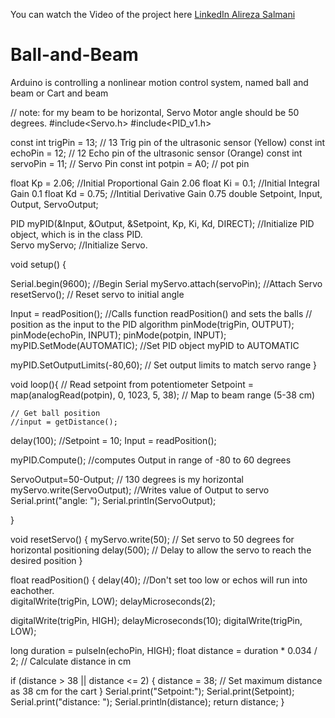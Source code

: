 You can watch the Video of the project here [LinkedIn Alireza Salmani](https://www.linkedin.com/posts/alireza-salmani-control-electronics_arduino-aezaeqaepaesahyagp-aetagpaepaesaezaewaeuahyagp-activity-7306255265815777280-jKsU?utm_source=share&utm_medium=member_desktop&rcm=ACoAAFhEpuEB8S3_1u1rFb5HQqPiDWMAYHTMMi8)

# Ball-and-Beam
Arduino is controlling a nonlinear motion control system, named ball and beam or Cart and beam


// note: for my beam to be horizontal, Servo Motor angle should be 50 degrees.
#include<Servo.h>
#include<PID_v1.h>

const int trigPin = 13;    // 13 Trig pin of the ultrasonic sensor (Yellow)
const int echoPin = 12;   // 12 Echo pin of the ultrasonic sensor (Orange)
const int servoPin = 11;  // Servo Pin
const int potpin = A0;   // pot pin

float Kp = 2.06;                                                   //Initial Proportional Gain 2.06
float Ki = 0.1;                                                      //Initial Integral Gain 0.1
float Kd = 0.75;                                                    //Intitial Derivative Gain 0.75
double Setpoint, Input, Output, ServoOutput;                                       

PID myPID(&Input, &Output, &Setpoint, Kp, Ki, Kd, DIRECT);           //Initialize PID object, which is in the class PID.                                                                   
Servo myServo;                                                       //Initialize Servo.

void setup() {

  Serial.begin(9600);                                                //Begin Serial 
  myServo.attach(servoPin);                                          //Attach Servo
  resetServo();                                               // Reset servo to initial angle

  Input = readPosition();                                            //Calls function readPosition() and sets the balls
                                                                     //  position as the input to the PID algorithm
  pinMode(trigPin, OUTPUT);
  pinMode(echoPin, INPUT); 
  pinMode(potpin, INPUT);                                    
  myPID.SetMode(AUTOMATIC);                                          //Set PID object myPID to AUTOMATIC 

  myPID.SetOutputLimits(-80,60);                             // Set output limits to match servo range
}

void loop(){
  // Read setpoint from potentiometer
    Setpoint = map(analogRead(potpin), 0, 1023, 5, 38); // Map to beam range (5-38 cm)
    
    // Get ball position
    //input = getDistance();
  delay(100);
  //Setpoint = 10;
  Input = readPosition();                                            
 
  myPID.Compute();                                                   //computes Output in range of -80 to 60 degrees
  
  ServoOutput=50-Output;                                            // 130 degrees is my horizontal 
  myServo.write(ServoOutput);                                        //Writes value of Output to servo
  Serial.print("angle: ");
  Serial.println(ServoOutput);
  
}

void resetServo() {
  myServo.write(50);  // Set servo to 50 degrees for horizontal positioning
  delay(500);          // Delay to allow the servo to reach the desired position
}

float readPosition() {
  delay(40);                                                            //Don't set too low or echos will run into eachother.      
  digitalWrite(trigPin, LOW);
  delayMicroseconds(2);

  digitalWrite(trigPin, HIGH);
  delayMicroseconds(10);
  digitalWrite(trigPin, LOW);

  long duration = pulseIn(echoPin, HIGH);
  float distance = duration * 0.034 / 2; // Calculate distance in cm

  if (distance > 38 || distance <= 2) {
    distance = 38; // Set maximum distance as 38 cm for the cart
  }
  Serial.print("Setpoint:");
  Serial.print(Setpoint);
  Serial.print("distance: ");
  Serial.println(distance);
  return distance;
}
